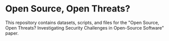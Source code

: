 # Open Source, Open Threats?

This repository contains datasets, scripts, and files for the "Open Source, Open Threats? Investigating Security Challenges in Open-Source Software" paper.

